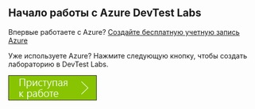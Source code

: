 ## <a name="get-started-with-azure-devtest-labs"></a>Начало работы с Azure DevTest Labs
Впервые работаете с Azure? [Создайте бесплатную учетную запись Azure](https://azure.microsoft.com/free)

Уже используете Azure? Нажмите следующую кнопку, чтобы создать лабораторию в DevTest Labs.

[![Быстрое начало работы с Azure DevTest Labs](./media/devtest-lab-try-it-out/get-started.png)](http://go.microsoft.com/fwlink/?LinkID=627034&clcid=0x409)

